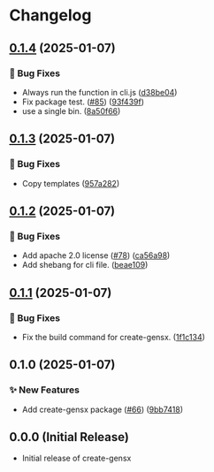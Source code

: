 # Changelog

## [0.1.4](https://github.com/cortexclick/gensx/compare/create-gensx-v0.1.3...create-gensx-v0.1.4) (2025-01-07)


### 🐛 Bug Fixes

* Always run the function in cli.js ([d38be04](https://github.com/cortexclick/gensx/commit/d38be04e19f2afaa8a09ed79aa0018f65566c17d))
* Fix package test. ([#85](https://github.com/cortexclick/gensx/issues/85)) ([93f439f](https://github.com/cortexclick/gensx/commit/93f439feec62927544f3dc23284749f7996f94c4))
* use a single bin. ([8a50f66](https://github.com/cortexclick/gensx/commit/8a50f66a726cd7f7489b471a0a6fbac35805d2bb))

## [0.1.3](https://github.com/cortexclick/gensx/compare/create-gensx-v0.1.2...create-gensx-v0.1.3) (2025-01-07)


### 🐛 Bug Fixes

* Copy templates ([957a282](https://github.com/cortexclick/gensx/commit/957a2822f7289f6048e46e37c425e5c3e5b22abb))

## [0.1.2](https://github.com/cortexclick/gensx/compare/create-gensx-v0.1.1...create-gensx-v0.1.2) (2025-01-07)


### 🐛 Bug Fixes

* Add apache 2.0 license ([#78](https://github.com/cortexclick/gensx/issues/78)) ([ca56a98](https://github.com/cortexclick/gensx/commit/ca56a98760a1c3b9f4db51e464cc95e783523ae4))
* Add shebang for cli file. ([beae109](https://github.com/cortexclick/gensx/commit/beae10997c7bf650cdc809267cc5506bce27e055))

## [0.1.1](https://github.com/cortexclick/gensx/compare/create-gensx-v0.1.0...create-gensx-v0.1.1) (2025-01-07)


### 🐛 Bug Fixes

* Fix the build command for create-gensx. ([1f1c134](https://github.com/cortexclick/gensx/commit/1f1c1344b3d47317875574ba5209c3e78631387d))

## 0.1.0 (2025-01-07)


### ✨ New Features

* Add create-gensx package ([#66](https://github.com/cortexclick/gensx/issues/66)) ([9bb7418](https://github.com/cortexclick/gensx/commit/9bb7418e88ea2a19ffbd6afb687aad4a3b778144))

## 0.0.0 (Initial Release)

- Initial release of create-gensx

